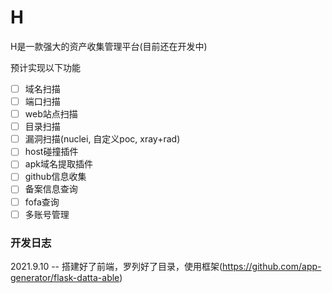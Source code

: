 # H
H是一款强大的资产收集管理平台(目前还在开发中)

预计实现以下功能

- [ ] 域名扫描
- [ ] 端口扫描
- [ ] web站点扫描
- [ ] 目录扫描
- [ ] 漏洞扫描(nuclei, 自定义poc, xray+rad) 
- [ ] host碰撞插件
- [ ] apk域名提取插件
- [ ] github信息收集
- [ ] 备案信息查询
- [ ] fofa查询
- [ ] 多账号管理

### 开发日志

2021.9.10 -- 搭建好了前端，罗列好了目录，使用框架(https://github.com/app-generator/flask-datta-able) 
